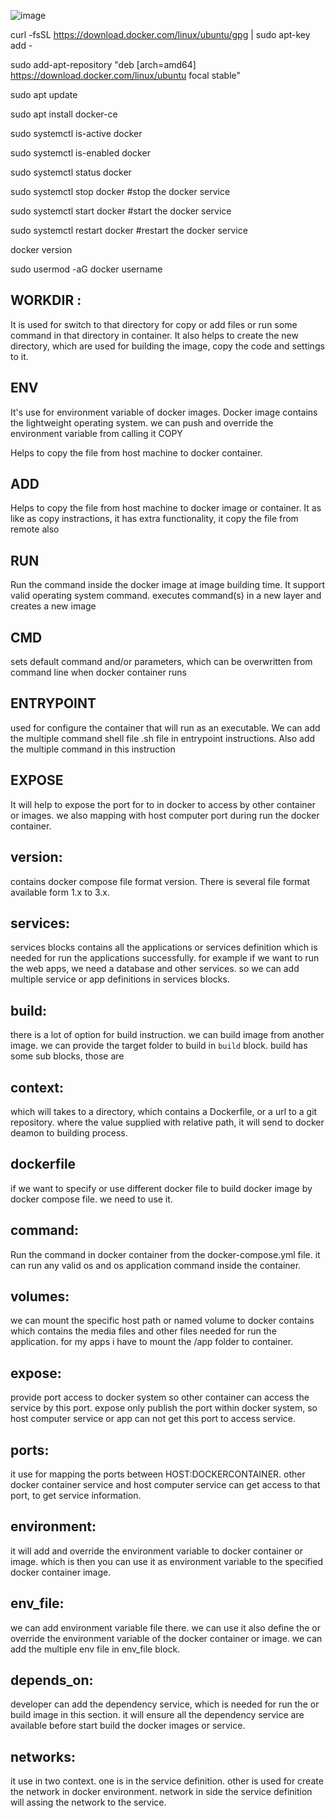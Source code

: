 
![image](https://user-images.githubusercontent.com/33985509/99668034-7e146600-2a6d-11eb-9aed-f4c31d559322.png)





curl -fsSL https://download.docker.com/linux/ubuntu/gpg | sudo apt-key add -

sudo add-apt-repository "deb [arch=amd64] https://download.docker.com/linux/ubuntu focal stable"

sudo apt update

sudo apt install docker-ce

sudo systemctl is-active docker

sudo systemctl is-enabled docker

sudo systemctl status docker


sudo systemctl stop docker			#stop the docker service

sudo systemctl start docker			#start the docker service

sudo systemctl  restart docker		#restart the docker service

docker version

sudo usermod -aG docker username




## WORKDIR :

It is used for switch to that directory for copy or add files or run some command in that directory in container. It also helps to create the new directory, which are used for building the image, copy the code and settings to it.


## ENV 

It's use for environment variable of docker images. Docker image contains the lightweight operating system. we can push and override the environment variable from  calling it
COPY 

Helps to copy the file from host machine to docker container.


## ADD 

Helps to copy the file from host machine to docker image or container. It as like as copy instractions, it has extra functionality, it copy the file from remote also



## RUN 
 
 Run the command inside the docker image at image building time. It support valid operating system command.   executes command(s) in a new layer and creates a new image

## CMD 

sets default command and/or parameters, which can be overwritten from command line when docker container runs

## ENTRYPOINT 

used for configure the container that will run as an executable. We can add the multiple command shell file .sh file in entrypoint instructions. Also add the multiple command in this instruction

## EXPOSE 

It will help to expose the port for to in docker to access by other container or images. we also mapping with host computer port during run the docker container.

## version: 

contains docker compose file format version. There is several file format available form 1.x to 3.x.

## services: 

services blocks contains all the applications or services definition which is needed for run the applications successfully. for example if we want to run the web apps, we need a database and other services. so we can add multiple service or app definitions in services blocks.

## build: 

there is a lot of option for build instruction. we can build image from another image. we can provide the target folder to build in `build` block. build has some sub blocks, those are
     
## context:  

which will takes to a directory, which contains a Dockerfile, or a url to a git repository. where the value supplied with relative path, it will send to docker deamon to building process.


## dockerfile

if we want to specify or use different docker file to build docker image by docker compose file. we need to use it.


## command: 

Run the command in docker container from the docker-compose.yml file. it can run any valid os and os application command inside the container.

## volumes: 

we can mount the specific host path or named volume to docker contains which contains the media files and other files needed for run the application. for my apps i have to mount the /app folder to container.

## expose: 

provide port access to docker system so other container can access the service by this port. expose only publish the port within docker system, so host computer service or app can not get this port to access service.


## ports: 

it use for mapping the ports between HOST:DOCKERCONTAINER. other docker container service and host computer service can get access to that port, to get service information.


## environment: 

it will add and override the environment variable to docker container or image. which is then you can use it as environment variable to the specified docker container image.

## env_file: 

we can add environment variable file there. we can use it also define the or override the environment variable of the docker container or image. we can add the multiple env file in env_file block.


## depends_on: 

developer can add the dependency service, which is needed for run the or build image in this section. it will ensure all the dependency service are available before start build the docker images or service.

## networks: 

it use in two context. one is in the service definition. other is used for create the network in docker environment. network in side the service definition will assing the network to the service.
